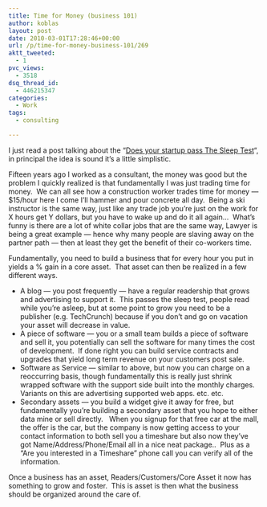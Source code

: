 ```yaml
---
title: Time for Money (business 101)
author: koblas
layout: post
date: 2010-03-01T17:28:46+00:00
url: /p/time-for-money-business-101/269
aktt_tweeted:
  - 1
pvc_views:
  - 3518
dsq_thread_id:
  - 446215347
categories:
  - Work
tags:
  - consulting

---
```

I just read a post talking about the &#8220;[Does your startup pass The Sleep Test][1]&#8220;, in principal the idea is sound it&#8217;s a little simplistic.

Fifteen years ago I worked as a consultant, the money was good but the problem I quickly realized is that fundamentally I was just trading time for money.  We can all see how a construction worker trades time for money &#8212; $15/hour here I come I&#8217;ll hammer and pour concrete all day.  Being a ski instructor is the same way, just like any trade job you&#8217;re just on the work for X hours get Y dollars, but you have to wake up and do it all again&#8230;  What&#8217;s funny is there are a lot of white collar jobs that are the same way, Lawyer is being a great example &#8212; hence why many people are slaving away on the partner path &#8212; then at least they get the benefit of their co-workers time.

Fundamentally, you need to build a business that for every hour you put in yields a % gain in a core asset.  That asset can then be realized in a few different ways.

  * A blog &#8212; you post frequently &#8212; have a regular readership that grows and advertising to support it.  This passes the sleep test, people read while you&#8217;re asleep, but at some point to grow you need to be a publisher (e.g. TechCrunch) because if you don&#8217;t and go on vacation your asset will decrease in value.
  * A piece of software &#8212; you or a small team builds a piece of software and sell it, you potentially can sell the software for many times the cost of development.  If done right you can build service contracts and upgrades that yield long term revenue on your customers post sale.
  * Software as Service &#8212; similar to above, but now you can charge on a reoccurring basis, though fundamentally this is really just shrink wrapped software with the support side built into the monthly charges.  Variants on this are advertising supported web apps. etc. etc.
  * Secondary assets &#8212; you build a widget give it away for free, but fundamentally you&#8217;re building a secondary asset that you hope to either data mine or sell directly.   When you signup for that free car at the mall, the offer is the car, but the company is now getting access to your contact information to both sell you a timeshare but also now they&#8217;ve got Name/Address/Phone/Email all in a nice neat package..  Plus as a &#8220;Are you interested in a Timeshare&#8221; phone call you can verify all of the information.

Once a business has an asset, Readers/Customers/Core Asset it now has something to grow and foster.  This is asset is then what the business should be organized around the care of.

 [1]: http://markmaunder.com/2010/does-your-startup-pass-the-sleep-test/
